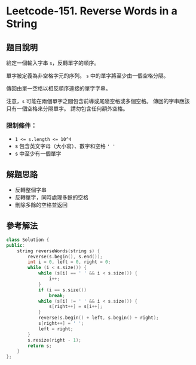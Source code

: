 
# Leetcode-151. Reverse Words in a String
## 題目說明
給定一個輸入字串 `s`，反轉單字的順序。

單字被定義為非空格字元的序列。 `s` 中的單字將至少由一個空格分隔。

傳回由單一空格以相反順序連接的單字字串。

注意，`s` 可能在兩個單字之間包含前導或尾隨空格或多個空格。 傳回的字串應該只有一個空格來分隔單字。 請勿包含任何額外空格。
### 限制條件：
- `1 <= s.length <= 10^4`
- s 包含英文字母（大小寫）、數字和空格 `' '`
- s 中至少有一個單字
## 解題思路
- 反轉整個字串
- 反轉單字，同時處理多餘的空格
- 刪除多餘的空格並返回
## 參考解法
```cpp title="C++" showLineNumbers
class Solution {
public:
    string reverseWords(string s) {
        reverse(s.begin(), s.end());
        int i = 0, left = 0, right = 0;
        while (i < s.size()) {
            while (s[i] == ' ' && i < s.size()) {
                i++;
            }
            if (i == s.size())
                break;
            while (s[i] != ' ' && i < s.size()) {
                s[right++] = s[i++];
            }
            reverse(s.begin() + left, s.begin() + right);
            s[right++] = ' ';
            left = right;
        }
        s.resize(right - 1);
        return s;
    }
};
```